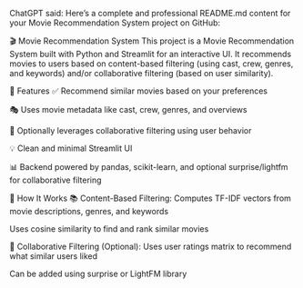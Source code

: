ChatGPT said:
Here’s a complete and professional README.md content for your Movie Recommendation System project on GitHub:

🎬 Movie Recommendation System
This project is a Movie Recommendation System built with Python and Streamlit for an interactive UI. It recommends movies to users based on content-based filtering (using cast, crew, genres, and keywords) and/or collaborative filtering (based on user similarity).

📌 Features
✅ Recommend similar movies based on your preferences

🎭 Uses movie metadata like cast, crew, genres, and overviews

👥 Optionally leverages collaborative filtering using user behavior

💡 Clean and minimal Streamlit UI

📊 Backend powered by pandas, scikit-learn, and optional surprise/lightfm for collaborative filtering

🧠 How It Works
📚 Content-Based Filtering:
Computes TF-IDF vectors from movie descriptions, genres, and keywords

Uses cosine similarity to find and rank similar movies

👥 Collaborative Filtering (Optional):
Uses user ratings matrix to recommend what similar users liked

Can be added using surprise or LightFM library

